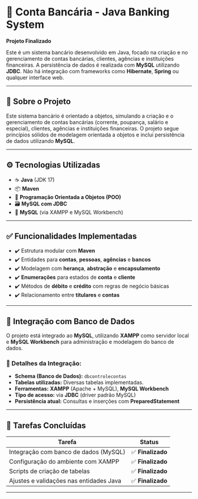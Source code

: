# 💼 **Conta Bancária - Java Banking System**

**Projeto Finalizado**

Este é um sistema bancário desenvolvido em Java, focado na criação e no gerenciamento de contas bancárias, clientes, agências e instituições financeiras. A persistência de dados é realizada com **MySQL** utilizando **JDBC**. Não há integração com frameworks como **Hibernate**, **Spring** ou qualquer interface web.

---

## 🧠 **Sobre o Projeto**

Este sistema bancário é orientado a objetos, simulando a criação e o gerenciamento de contas bancárias (corrente, poupança, salário e especial), clientes, agências e instituições financeiras. O projeto segue princípios sólidos de modelagem orientada a objetos e inclui persistência de dados utilizando **MySQL**.

---

## ⚙️ **Tecnologias Utilizadas**

- ☕ **Java** (JDK 17)
- 📦 **Maven**
- 🔄 **Programação Orientada a Objetos (POO)**
- 🗃️ **MySQL com JDBC**
- 🐬 **MySQL** (via XAMPP e MySQL Workbench)

---

## ✅ **Funcionalidades Implementadas**

- ✔️ Estrutura modular com **Maven**
- ✔️ Entidades para **contas**, **pessoas**, **agências** e **bancos**
- ✔️ Modelagem com **herança**, **abstração** e **encapsulamento**
- ✔️ **Enumerações** para estados de **conta** e **cliente**
- ✔️ Métodos de **débito** e **crédito** com regras de negócio básicas
- ✔️ Relacionamento entre **titulares** e **contas**

---

## 🔄 **Integração com Banco de Dados**

O projeto está integrado ao **MySQL**, utilizando **XAMPP** como servidor local e **MySQL Workbench** para administração e modelagem do banco de dados.

### 📌 Detalhes da Integração:

- **Schema (Banco de Dados):** `dbcontrolecontas`
- **Tabelas utilizadas:** Diversas tabelas implementadas.
- **Ferramentas:** **XAMPP** (Apache + MySQL), **MySQL Workbench**
- **Tipo de acesso:** via **JDBC** (driver padrão MySQL)
- **Persistência atual:** Consultas e inserções com **PreparedStatement**

---

## 🚧 **Tarefas Concluídas**

|               Tarefa                        |        Status        |
|---------------------------------------------|----------------------|
| Integração com banco de dados (MySQL)       | ✅ **Finalizado**   |
| Configuração do ambiente com XAMPP          | ✅ **Finalizado**   |
| Scripts de criação de tabelas               | ✅ **Finalizado**   |
| Ajustes e validações nas entidades Java     | ✅ **Finalizado**   |

---


